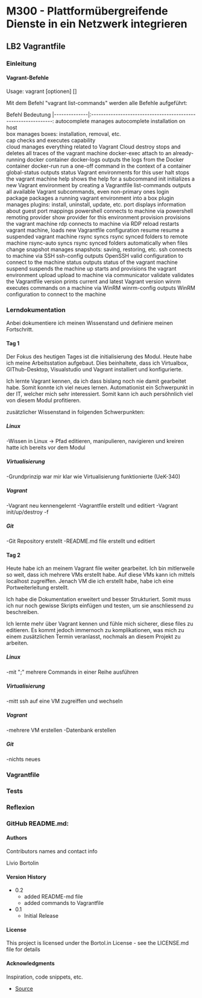 # M300 - Plattformübergreifende Dienste in ein Netzwerk integrieren
## LB2 Vagrantfile

### Einleitung


#### Vagrant-Befehle
Usage: vagrant [optionen] <Befehl> [<args>]

Mit dem Befehl "vagrant list-commands" werden alle Befehle aufgeführt:

Befehl          Bedeutung
|--------------|:--------------------------------------------------------------:
autocomplete    manages autocomplete installation on host                       
box             manages boxes: installation, removal, etc.                      
cap             checks and executes capability                                  
cloud           manages everything related to Vagrant Cloud
destroy         stops and deletes all traces of the vagrant machine
docker-exec     attach to an already-running docker container
docker-logs     outputs the logs from the Docker container
docker-run      run a one-off command in the context of a container
global-status   outputs status Vagrant environments for this user
halt            stops the vagrant machine
help            shows the help for a subcommand
init            initializes a new Vagrant environment by creating a Vagrantfile
list-commands   outputs all available Vagrant subcommands, even non-primary ones
login           
package         packages a running vagrant environment into a box
plugin          manages plugins: install, uninstall, update, etc.
port            displays information about guest port mappings
powershell      connects to machine via powershell remoting
provider        show provider for this environment
provision       provisions the vagrant machine 
rdp             connects to machine via RDP
reload          restarts vagrant machine, loads new Vagrantfile configuration
resume          resume a suspended vagrant machine
rsync           syncs rsync synced folders to remote machine
rsync-auto      syncs rsync synced folders automatically when files change
snapshot        manages snapshots: saving, restoring, etc.
ssh             connects to machine via SSH
ssh-config      outputs OpenSSH valid configuration to connect to the machine
status          outputs status of the vagrant machine
suspend         suspends the machine
up              starts and provisions the vagrant environment
upload          upload to machine via communicator
validate        validates the Vagrantfile
version         prints current and latest Vagrant version
winrm           executes commands on a machine via WinRM
winrm-config    outputs WinRM configuration to connect to the machine


### Lerndokumentation

Anbei dokumentiere ich meinen Wissenstand und definiere meinen Fortschritt.

#### Tag 1
Der Fokus des heutigen Tages ist die initialisierung des Modul. Heute habe ich meine Arbeitsstation aufgebaut. Dies beinhaltete, dass ich Virtualbox, GIThub-Desktop, Visualstudio und Vagrant installiert und konfigurierte. 

Ich lernte Vagrant kennen, da ich dass bislang noch nie damit gearbeitet habe. Somit konnte ich viel neues lernen. Automationist ein Schwerpunkt in der IT, welcher mich sehr interessiert. Somit kann ich auch persöhnlich viel von diesem Modul profitieren.

zusätzlicher Wissenstand in folgenden Schwerpunkten: 

##### Linux
-Wissen in Linux -> Pfad editieren, manipulieren, navigieren und kreiren hatte ich bereits vor dem Modul 
##### Virtualisierung
-Grundprinzip war mir klar wie Virtualisierung funktionierte (UeK-340)
##### Vagrant
-Vagrant neu kennengelernt
-Vagrantfile erstellt und editiert
-Vagrant init/up/destroy -f
##### Git
-Git Repository erstellt
-README.md file erstellt und editiert

#### Tag 2
Heute habe ich an meinem Vagrant file weiter gearbeitet. Ich bin mitlerweile so weit, dass ich mehrere VMs erstellt habe. Auf diese VMs kann ich mittels localhost zugreiffen. Jenach VM die ich erstellt habe, habe ich eine Portweiterleitung erstellt.

Ich habe die Dokumentation erweitert und besser Strukturiert. Somit muss ich nur noch gewisse Skripts einfügen und testen, um sie anschliessend zu beschreiben.

Ich lernte mehr über Vagrant kennen und fühle mich sicherer, diese files zu editieren. Es kommt jedoch immernoch zu komplikationen, was mich zu einem zusätzlichen Termin veranlasst, nochmals an diesem Projekt zu arbeiten.


##### Linux
-mit ";" mehrere Commands in einer Reihe ausführen
##### Virtualisierung
-mitt ssh auf eine VM zugreiffen und wechseln
##### Vagrant
-mehrere VM erstellen
-Datenbank erstellen
##### Git
-nichts neues

### Vagrantfile

### Tests

### Reflexion

### GitHub README.md:

#### Authors

Contributors names and contact info

Livio Bortolin

#### Version History

* 0.2
    * added README-md file
    * added commands to Vagrantfile
* 0.1
    * Initial Release

#### License

This project is licensed under the Bortol.in License - see the LICENSE.md file for details

#### Acknowledgments

Inspiration, code snippets, etc.
* [Source](https://github.com/mc-b/M300)